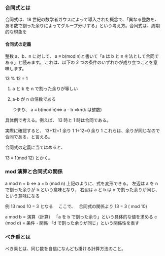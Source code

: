 ### 合同式とは

合同式は、18 世紀の数学者ガウスによって導入された概念で、「異なる整数を、ある数で割った余りによってグループ分けする」という考え方。合同式は、周期的な現象を

#### 合同式の定義

整数 a、b、n に対して、 a ≡ b(mod n)と書いて「a は b と n を法として合同である」と読みます。
これは、以下の 2 つの条件のいずれかが成り立つことを意味します。

13 % 12 = 1

1. a と b を n で割った余りが等しい
2. a-b が n の倍数である

   つまり、 a ≡ b(mod n)⇔ a - b =kn(k は整数)

具体例で考える。例えば、 13 時と 1 時は合同である。

実際に確認すると、
13÷12=1 余り 1
1÷12=0 余り 1
これらは、余りが同じなので合同である、と言える。

合同式の定義に当てはめると、

13 ≡ 1(mod 12) とかく。

### mod 演算と合同式の関係

a mod n = b ⇔ a = b (mod n)
上記のように、式を変形できる。
左辺は
a を n で割った余りが b という意味となり、
右辺は a と b は n で割った余りが同じ、という意味になる

例
13 mod 10 = 3 となる　
ここで、　
合同式の関係より
13 = 3 ( mod 10)

a mod b = 演算（計算）
「a を b で割った余り」という具体的な値を求める
c (mod d) = 条件・関係
「d で割った余りが同じ」という関係性を表す

### べき乗とは

べき乗とは、同じ数を自信になんども掛ける計算方法のこと。
